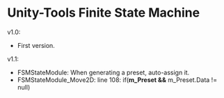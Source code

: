 # Unity-Tools Finite State Machine

v1.0: 
- First version.

v1.1:
- <Update> FSMStateModule: When generating a preset, auto-assign it.
- <Fix> FSMStateModule_Move2D:  line 108: if(**m_Preset &&** m_Preset.Data != null)